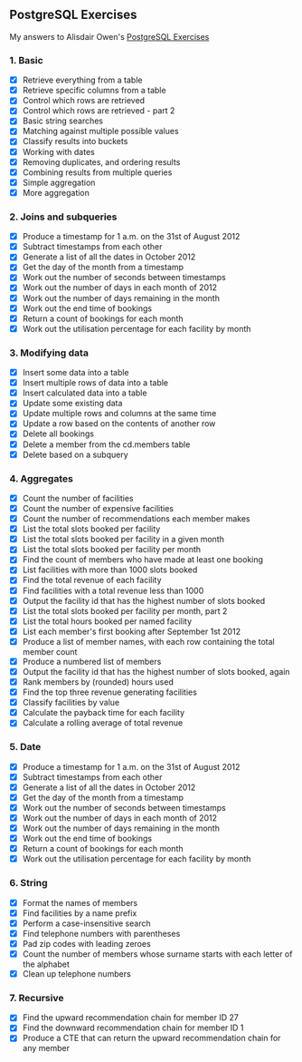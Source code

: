 ## PostgreSQL Exercises
My answers to Alisdair Owen's [PostgreSQL Exercises](https://pgexercises.com)

### 1. Basic

- [x] Retrieve everything from a table
- [x] Retrieve specific columns from a table
- [x] Control which rows are retrieved
- [x] Control which rows are retrieved - part 2
- [x] Basic string searches
- [x] Matching against multiple possible values
- [x] Classify results into buckets
- [x] Working with dates
- [x] Removing duplicates, and ordering results
- [x] Combining results from multiple queries
- [x] Simple aggregation
- [x] More aggregation

### 2. Joins and subqueries

- [x] Produce a timestamp for 1 a.m. on the 31st of August 2012
- [x] Subtract timestamps from each other
- [x] Generate a list of all the dates in October 2012
- [x] Get the day of the month from a timestamp
- [x] Work out the number of seconds between timestamps
- [x] Work out the number of days in each month of 2012
- [x] Work out the number of days remaining in the month
- [x] Work out the end time of bookings
- [x] Return a count of bookings for each month
- [x] Work out the utilisation percentage for each facility by month

### 3. Modifying data

- [x] Insert some data into a table
- [x] Insert multiple rows of data into a table
- [x] Insert calculated data into a table
- [x] Update some existing data
- [x] Update multiple rows and columns at the same time
- [x] Update a row based on the contents of another row
- [x] Delete all bookings
- [x] Delete a member from the cd.members table
- [x] Delete based on a subquery

### 4. Aggregates

- [x] Count the number of facilities
- [x] Count the number of expensive facilities
- [x] Count the number of recommendations each member makes
- [x] List the total slots booked per facility
- [x] List the total slots booked per facility in a given month
- [x] List the total slots booked per facility per month
- [x] Find the count of members who have made at least one booking
- [x] List facilities with more than 1000 slots booked
- [x] Find the total revenue of each facility
- [x] Find facilities with a total revenue less than 1000
- [x] Output the facility id that has the highest number of slots booked
- [x] List the total slots booked per facility per month, part 2
- [x] List the total hours booked per named facility
- [x] List each member's first booking after September 1st 2012
- [x] Produce a list of member names, with each row containing the total member count
- [x] Produce a numbered list of members
- [x] Output the facility id that has the highest number of slots booked, again
- [x] Rank members by (rounded) hours used
- [x] Find the top three revenue generating facilities
- [x] Classify facilities by value
- [x] Calculate the payback time for each facility
- [x] Calculate a rolling average of total revenue

### 5. Date

- [x] Produce a timestamp for 1 a.m. on the 31st of August 2012
- [x] Subtract timestamps from each other
- [x] Generate a list of all the dates in October 2012
- [x] Get the day of the month from a timestamp
- [x] Work out the number of seconds between timestamps
- [x] Work out the number of days in each month of 2012
- [x] Work out the number of days remaining in the month
- [x] Work out the end time of bookings
- [x] Return a count of bookings for each month
- [x] Work out the utilisation percentage for each facility by month

### 6. String

- [x] Format the names of members
- [x] Find facilities by a name prefix
- [x] Perform a case-insensitive search
- [x] Find telephone numbers with parentheses
- [x] Pad zip codes with leading zeroes
- [x] Count the number of members whose surname starts with each letter of the alphabet
- [x] Clean up telephone numbers

### 7. Recursive

- [x] Find the upward recommendation chain for member ID 27
- [x] Find the downward recommendation chain for member ID 1
- [x] Produce a CTE that can return the upward recommendation chain for any member
